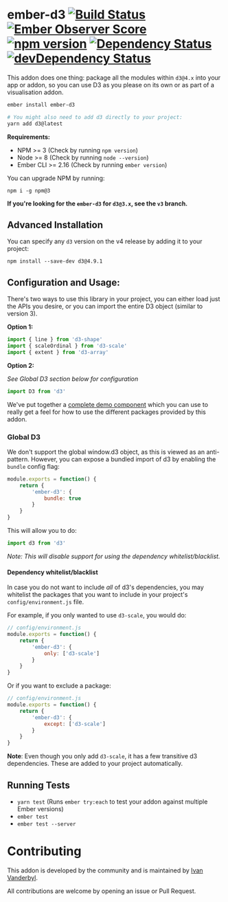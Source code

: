 # ember-d3 [![Build Status](https://travis-ci.org/brzpegasus/ember-d3.svg?branch=master)](https://travis-ci.org/brzpegasus/ember-d3) [![Ember Observer Score](https://emberobserver.com/badges/ember-d3.svg)](https://emberobserver.com/addons/ember-d3) [![npm version](https://badge.fury.io/js/ember-d3.svg)](https://badge.fury.io/js/ember-d3) [![Dependency Status](https://david-dm.org/brzpegasus/ember-d3.svg)](https://david-dm.org/brzpegasus/ember-d3) [![devDependency Status](https://david-dm.org/brzpegasus/ember-d3/dev-status.svg)](https://david-dm.org/brzpegasus/ember-d3.svg#info=devDependencies)

This addon does one thing: package all the modules within `d3@4.x` into your app or addon, so you can use D3 as you please on its own or as part of a visualisation addon.

```bash
ember install ember-d3

# You might also need to add d3 directly to your project:
yarn add d3@latest
```

**Requirements:**

* NPM >= 3 (Check by running `npm version`)
* Node >= 8 (Check by running `node --version`)
* Ember CLI >= 2.16 (Check by running `ember version`)

You can upgrade NPM by running:

```
npm i -g npm@3
```

**If you're looking for the `ember-d3` for `d3@3.x`, see the `v3` branch.**

## Advanced Installation

You can specify any `d3` version on the v4 release by adding it to your project:

```
npm install --save-dev d3@4.9.1
```

## Configuration and Usage:

There's two ways to use this library in your project, you can either load just
the APIs you desire, or you can import the entire D3 object (similar to version 3).

**Option 1:**

```js
import { line } from 'd3-shape'
import { scaleOrdinal } from 'd3-scale'
import { extent } from 'd3-array'
```

**Option 2:**

_See Global D3 section below for configuration_

```js
import D3 from 'd3'
```

We've put together a [complete demo component](https://github.com/brzpegasus/ember-d3/blob/master/tests/dummy/app/components/simple-circles.js)
which you can use to really get a feel for how to use the different packages provided by this addon.

### Global D3

We don't support the global window.d3 object, as this is viewed as an anti-pattern. However,
you can expose a bundled import of d3 by enabling the `bundle` config flag:

```js
module.exports = function() {
	return {
		'ember-d3': {
			bundle: true
		}
	}
}
```

This will allow you to do:

```js
import d3 from 'd3'
```

_Note: This will disable support for using the dependency whitelist/blacklist._

#### Dependency whitelist/blacklist

In case you do not want to include _all_ of d3's dependencies, you may whitelist
the packages that you want to include in your project's `config/environment.js` file.

For example, if you only wanted to use `d3-scale`, you would do:

```js
// config/environment.js
module.exports = function() {
	return {
		'ember-d3': {
			only: ['d3-scale']
		}
	}
}
```

Or if you want to exclude a package:

```js
// config/environment.js
module.exports = function() {
	return {
		'ember-d3': {
			except: ['d3-scale']
		}
	}
}
```

**Note**: Even though you only add `d3-scale`, it has a few transitive d3 dependencies.
These are added to your project automatically.

## Running Tests

* `yarn test` (Runs `ember try:each` to test your addon against multiple Ember versions)
* `ember test`
* `ember test --server`

# Contributing

This addon is developed by the community and is maintained by [Ivan Vanderbyl](https://github.com/ivanvanderbyl).

All contributions are welcome by opening an issue or Pull Request.
